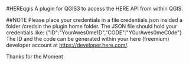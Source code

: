 #HEREqgis
A plugin for QGIS3 to access the HERE API from within QGIS.

##NOTE
Please place your credentials in a file credentials.json insided a folder /credsin the plugin home folder.
The JSON file should hold your credentials like:
{"ID":"YourAwes0me1D","CODE":"Y0urAwes0meC0de"}
The ID and the code can be generated within your here (freemium) developer account at https://developer.here.com/.

Thanks for the Moment
